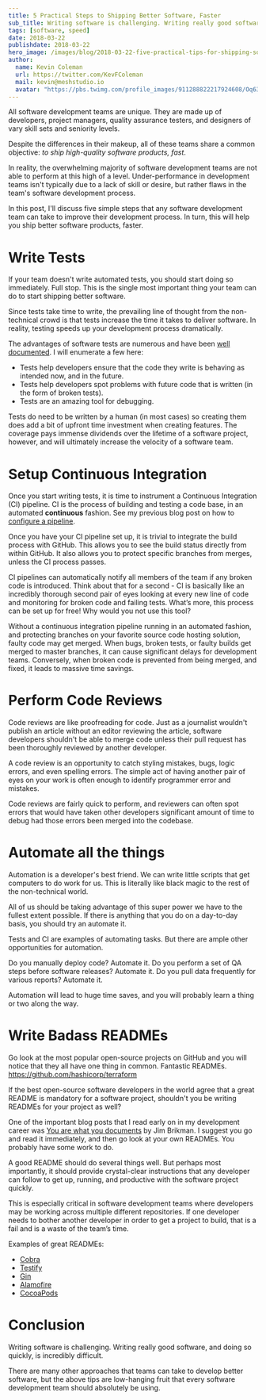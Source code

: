 ```yaml
---
title: 5 Practical Steps to Shipping Better Software, Faster
sub_title: Writing software is challenging. Writing really good software, and doing so quickly, is incredibly difficult.
tags: [software, speed]
date: 2018-03-22
publishdate: 2018-03-22
hero_image: /images/blog/2018-03-22-five-practical-tips-for-shipping-software-faster/hero.png
author:
  name: Kevin Coleman
  url: https://twitter.com/KevFColeman
  mail: kevin@meshstudio.io
  avatar: "https://pbs.twimg.com/profile_images/911288822217924608/Oq631azq_400x400.jpg"
---
```


All software development teams are unique. They are made up of developers, project managers, quality assurance testers, and designers of vary skill sets and seniority levels. 

Despite the differences in their makeup, all of these teams share a common objective: *to ship high-quality software products, fast*. 

In reality, the overwhelming majority of software development teams are not able to perform at this high of a level. Under-performance in development teams isn't typically due to a lack of skill or desire, but rather flaws in the team's software development process.
 

In this post, I'll discuss five simple steps that any software development team can take to improve their development process. In turn, this will help you ship better software products, faster. 

# Write Tests

If your team doesn't write automated tests, you should start doing so immediately. Full stop. This is the single most important thing your team can do to start shipping better software. 

Since tests take time to write, the prevailing line of thought from the non-technical crowd is that tests increase the time it takes to deliver software. In reality, testing speeds up your development process dramatically. 

The advantages of software tests are numerous and have been [well documented](https://www.amazon.com/Test-Driven-Development-Kent-Beck/dp/0321146530). I will enumerate a few here: 

* Tests help developers ensure that the code they write is behaving as intended now, and in the future. 
* Tests help developers spot problems with future code that is written (in the form of broken tests). 
* Tests are an amazing tool for debugging. 

Tests do need to be written by a human (in most cases) so creating them does add a bit of upfront time investment when creating features. The coverage pays immense dividends over the lifetime of a software project, however, and will ultimately increase the velocity of a software team.

# Setup Continuous Integration

Once you start writing tests, it is time to instrument a Continuous Integration (CI) pipeline. CI is the process of building and testing a code base, in an automated **continuous** fashion. See my previous blog post on how to [configure a pipeline](https://medium.com/meshstudio/continuous-integration-with-circleci-and-nodejs-44c3cf0074a0). 

Once you have your CI pipeline set up, it is trivial to integrate the build process with GitHub. This allows you to see the build status directly from within GitHub. It also allows you to protect specific branches from merges, unless the CI process passes. 

CI pipelines can automatically notify all members of the team if any broken code is introduced. Think about that for a second - CI is basically like an incredibly thorough second pair of eyes looking at every new line of code and monitoring for broken code and failing tests. What’s more, this process can be set up for free! Why would you not use this tool?

Without a continuous integration pipeline running in an automated fashion, and protecting branches on your favorite source code hosting solution, faulty code may get merged. When bugs, broken tests, or faulty builds get merged to master branches, it can cause significant delays for development teams. Conversely, when broken code is prevented from being merged, and fixed, it leads to massive time savings. 

# Perform Code Reviews 

Code reviews are like proofreading for code. Just as a journalist wouldn't publish an article without an editor reviewing the article, software developers shouldn't be able to merge code unless their pull request has been thoroughly reviewed by another developer. 

A code review is an opportunity to catch styling mistakes, bugs, logic errors, and even spelling errors. The simple act of having another pair of eyes on your work is often enough to identify programmer error and mistakes. 

Code reviews are fairly quick to perform, and reviewers can often spot errors that would have taken other developers significant amount of time to debug had those errors been merged into the codebase. 

# Automate all the things

Automation is a developer's best friend. We can write little scripts that get computers to do work for us. This is literally like black magic to the rest of the non-technical world. 

All of us should be taking advantage of this super power we have to the fullest extent possible. If there is anything that you do on a day-to-day basis, you should try an automate it. 

Tests and CI are examples of automating tasks. But there are ample other opportunities for automation. 

Do you manually deploy code? Automate it. Do you perform a set of QA steps before software releases? Automate it. Do you pull data frequently for various reports? Automate it. 


Automation will lead to huge time saves, and you will probably learn a thing or two along the way.

# Write Badass READMEs

Go look at the most popular open-source projects on GitHub and you will notice that they all have one thing in common. Fantastic READMEs. 
https://github.com/hashicorp/terraform


If the best open-source software developers in the world agree that a great README is mandatory for a software project, shouldn't you be writing READMEs for your project as well?

One of the important blog posts that I read early on in my development career was [You are what you documents](https://www.ybrikman.com/writing/2014/05/05/you-are-what-you-document/) by Jim Brikman. I suggest you go and read it immediately, and then go look at your own READMEs. You probably have some work to do. 

A good README should do several things well. But perhaps most importantly, it should provide crystal-clear instructions that any developer can follow to get up, running, and productive with the software project quickly. 

This is especially critical in software development teams where developers may be working across multiple different repositories. If one developer needs to bother another developer in order to get a project to build, that is a fail and is a waste of the team’s time. 

Examples of great READMEs:

* [Cobra](https://github.com/spf13/cobra)
* [Testify](https://github.com/stretchr/testify)
* [Gin](https://github.com/gin-gonic/gin)
* [Alamofire](https://github.com/Alamofire/Alamofire)
* [CocoaPods](https://github.com/CocoaPods/CocoaPods)

# Conclusion 

Writing software is challenging. Writing really good software, and doing so quickly, is incredibly difficult.

There are many other approaches that teams can take to develop better software, but the above tips are low-hanging fruit that every software development team should absolutely be using.


